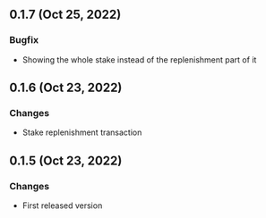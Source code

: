 ## 0.1.7 (Oct 25, 2022)

### Bugfix

- Showing the whole stake instead of the replenishment part of it

## 0.1.6 (Oct 23, 2022)

### Changes

- Stake replenishment transaction

## 0.1.5 (Oct 23, 2022)

### Changes

- First released version

